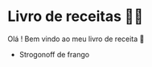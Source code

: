 # Livro de receitas :man_cook:

Olá !  Bem vindo ao meu livro de receita :wave:

* Strogonoff de frango
